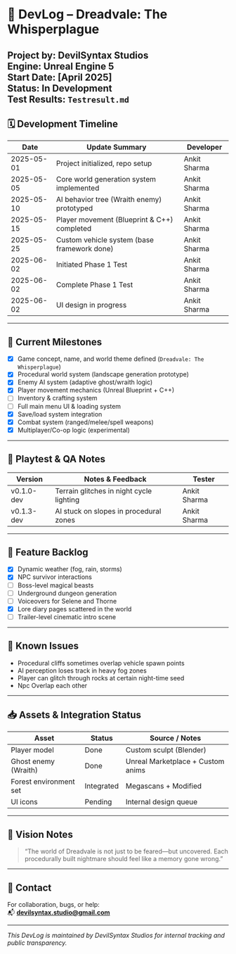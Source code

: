 # 📓 DevLog – Dreadvale: The Whisperplague  
**Project by:** DevilSyntax Studios  
**Engine:** Unreal Engine 5  
**Start Date:** [April 2025]  
**Status:** In Development  
**Test Results:** `Testresult.md`
---

## 🗓️ Development Timeline

| Date       | Update Summary                              | Developer         |
|------------|----------------------------------------------|-------------------|
| 2025-05-01 | Project initialized, repo setup              | Ankit Sharma      |
| 2025-05-05 | Core world generation system implemented     | Ankit Sharma      |
| 2025-05-10 | AI behavior tree (Wraith enemy) prototyped   | Ankit Sharma      |
| 2025-05-15 | Player movement (Blueprint & C++) completed  | Ankit Sharma      |
| 2025-05-25 | Custom vehicle system (base framework done)  | Ankit Sharma      |
| 2025-06-02 | Initiated Phase 1 Test  | Ankit Sharma      |
| 2025-06-02 | Complete Phase 1 Test  | Ankit Sharma       |
| 2025-06-02 | UI design in progress  | Ankit Sharma      |

---

## 🚧 Current Milestones

- [x] Game concept, name, and world theme defined (`Dreadvale: The Whisperplague`)
- [x] Procedural world system (landscape generation prototype)
- [x] Enemy AI system (adaptive ghost/wraith logic)
- [x] Player movement mechanics (Unreal Blueprint + C++)
- [ ] Inventory & crafting system
- [ ] Full main menu UI & loading system
- [x] Save/load system integration
- [x] Combat system (ranged/melee/spell weapons)
- [x] Multiplayer/Co-op logic (experimental)

---

## 🧪 Playtest & QA Notes

| Version     | Notes & Feedback | Tester         |
|-------------|------------------|----------------|
| v0.1.0-dev  | Terrain glitches in night cycle lighting | Ankit Sharma |
| v0.1.3-dev  | AI stuck on slopes in procedural zones    | Ankit Sharma |

---

## 📌 Feature Backlog

- [x] Dynamic weather (fog, rain, storms)
- [x] NPC survivor interactions
- [ ] Boss-level magical beasts
- [ ] Underground dungeon generation
- [ ] Voiceovers for Selene and Thorne
- [x] Lore diary pages scattered in the world
- [ ] Trailer-level cinematic intro scene

---

## 🐛 Known Issues

- Procedural cliffs sometimes overlap vehicle spawn points
- AI perception loses track in heavy fog zones
- Player can glitch through rocks at certain night-time seed
- Npc Overlap each other

---

## 📥 Assets & Integration Status

| Asset                     | Status       | Source / Notes             |
|--------------------------|--------------|-----------------------------|
| Player model             | Done  | Custom sculpt (Blender)     |
| Ghost enemy (Wraith)     | Done         | Unreal Marketplace + Custom anims |
| Forest environment set   | Integrated   | Megascans + Modified        |
| UI icons                 | Pending      | Internal design queue       |

---

## 🔮 Vision Notes

> “The world of Dreadvale is not just to be feared—but uncovered. Each procedurally built nightmare should feel like a memory gone wrong.”

---

## 📧 Contact

For collaboration, bugs, or help:  
📬 **devilsyntax.studio@gmail.com**

---

_This DevLog is maintained by DevilSyntax Studios for internal tracking and public transparency._
